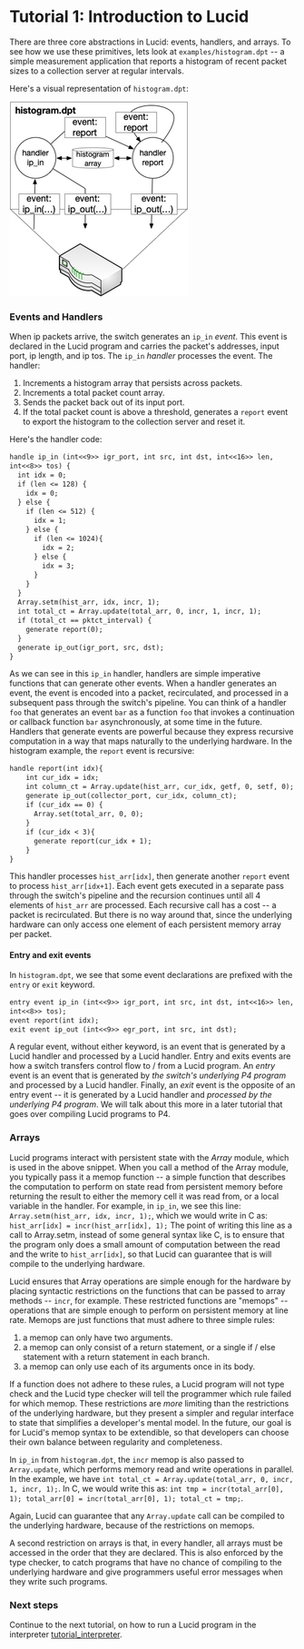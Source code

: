 # Tutorial 1: Introduction to Lucid
There are three core abstractions in Lucid: events, handlers, and arrays. To see how we use these primitives, lets look at ``examples/histogram.dpt`` -- a simple measurement application that reports a histogram of recent packet sizes to a collection server at regular intervals. 

Here's a visual representation of ``histogram.dpt``:

![histogram_monitor](images/histogram_flowchart.jpg)

### Events and Handlers

When ip packets arrive, the switch generates an ``ip_in`` *event*. This event is declared in the Lucid program and carries the packet's addresses, input port, ip length, and ip tos. The ``ip_in`` *handler* processes the event. The handler:

1. Increments a histogram array that persists across packets.
2. Increments a total packet count array.
3. Sends the packet back out of its input port.
4. If the total packet count is above a threshold, generates a ``report`` event to export the histogram to the collection server and reset it. 

Here's the handler code: 

```
handle ip_in (int<<9>> igr_port, int src, int dst, int<<16>> len, int<<8>> tos) {
  int idx = 0;
  if (len <= 128) { 
    idx = 0;
  } else {
    if (len <= 512) {
      idx = 1;
    } else {
      if (len <= 1024){ 
        idx = 2;
      } else {
        idx = 3;
      }
    }
  }
  Array.setm(hist_arr, idx, incr, 1);
  int total_ct = Array.update(total_arr, 0, incr, 1, incr, 1);
  if (total_ct == pktct_interval) {
    generate report(0);
  }
  generate ip_out(igr_port, src, dst);
}
```

As we can see in this ``ip_in`` handler, handlers are simple imperative functions that can generate other events. When a handler generates an event, the event is encoded into a packet, recirculated, and processed in a subsequent pass through the switch's pipeline. You can think of a handler ``foo`` that generates an event ``bar`` as a function ``foo`` that invokes a continuation or callback function ``bar`` asynchronously, at some time in the future. Handlers that generate events are powerful because they express recursive computation in a way that maps naturally to the underlying hardware. In the histogram example, the ``report`` event is recursive: 
```
handle report(int idx){
    int cur_idx = idx; 
    int column_ct = Array.update(hist_arr, cur_idx, getf, 0, setf, 0);
    generate ip_out(collector_port, cur_idx, column_ct);                
    if (cur_idx == 0) {
      Array.set(total_arr, 0, 0);      
    }
    if (cur_idx < 3){       
      generate report(cur_idx + 1);
    }
}
```

This handler processes ``hist_arr[idx]``, then generate another ``report`` event to process ``hist_arr[idx+1]``. Each event gets executed in a separate pass through the switch's pipeline and the recursion continues until all 4 elements of ``hist_arr`` are processed. Each recursive call has a cost -- a packet is recirculated. But there is no way around that, since the underlying hardware can only access one element of each persistent memory array per packet. 

#### Entry and exit events

In ``histogram.dpt``, we see that some event declarations are prefixed with the ``entry`` or ``exit`` keyword. 
```
entry event ip_in (int<<9>> igr_port, int src, int dst, int<<16>> len, int<<8>> tos);
event report(int idx);
exit event ip_out (int<<9>> egr_port, int src, int dst);
```

A regular event, without either keyword, is an event that is generated by a Lucid handler and processed by a Lucid handler. Entry and exits events are how a switch transfers control flow to / from a Lucid program. An *entry* event is an event that is generated by *the switch's underlying P4 program* and processed by a Lucid handler. Finally, an *exit* event is the opposite of an entry event -- it is generated by a Lucid handler and *processed by the underlying P4 program*. We will talk about this more in a later tutorial that goes over compiling Lucid programs to P4. 


### Arrays 

Lucid programs interact with persistent state with the *Array* module, which is used in the above snippet. When you call a method of the Array module, you typically pass it a memop function -- a simple function that describes the computation to perform on state read from persistent memory before returning the result to either the memory cell it was read from, or a local variable in the handler. For example, in ``ip_in``, we see this line: ``Array.setm(hist_arr, idx, incr, 1);``, which we would write in C as: ``hist_arr[idx] = incr(hist_arr[idx], 1);`` The point of writing this line as a call to Array.setm, instead of some general syntax like C, is to ensure that the program only does a small amount of computation between the read and the write to ``hist_arr[idx]``, so that Lucid can guarantee that is will compile to the underlying hardware. 

Lucid ensures that Array operations are simple enough for the hardware by placing syntactic restrictions on the functions that can be passed to array methods -- ``incr``, for example. These restricted functions are "memops" -- operations that are simple enough to perform on persistent memory at line rate. Memops are just functions that must adhere to three simple rules:

1. a memop can only have two arguments.
2. a memop can only consist of a return statement, or a single if / else statement with a return statement in each branch.
3. a memop can only use each of its arguments once in its body. 

If a function does not adhere to these rules, a Lucid program will not type check and the Lucid type checker will tell the programmer which rule failed for which memop. These restrictions are *more* limiting than the restrictions of the underlying hardware, but they present a simpler and regular interface to state that simplifies a developer's mental model. In the future, our goal is for Lucid's memop syntax to be extendible, so that developers can choose their own balance between regularity and completeness. 

In ``ip_in`` from ``histogram.dpt``, the ``incr`` memop is also passed to ``Array.update``, which performs memory read and write operations in parallel. In the example, we have ``int total_ct = Array.update(total_arr, 0, incr, 1, incr, 1);``. In C, we would write this as: ``int tmp = incr(total_arr[0], 1); total_arr[0] = incr(total_arr[0], 1); total_ct = tmp;``. 

Again, Lucid can guarantee that any ``Array.update`` call can be compiled to the underlying hardware, because of the restrictions on memops. 

A second restriction on arrays is that, in every handler, all arrays must be accessed in the order that they are declared. This is also enforced by the type checker, to catch programs that have no chance of compiling to the underlying hardware and give programmers useful error messages when they write such programs. 


### Next steps

Continue to the next tutorial, on how to run a Lucid program in the interpreter [tutorial_interpreter](tutorial_interpreter.md).